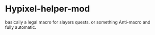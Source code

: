 # Hypixel-helper-mod
basically a legal macro for slayers quests.
or something
Anti-macro and fully automatic.
